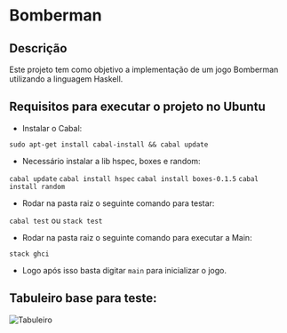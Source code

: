 # Bomberman

## Descrição

Este projeto tem como objetivo a implementação de um jogo Bomberman utilizando a linguagem Haskell.

## Requisitos para executar o projeto no Ubuntu

* Instalar o Cabal:

```sudo apt-get install cabal-install && cabal update```

* Necessário instalar a lib hspec, boxes e random:

```cabal update```
```cabal install hspec```
```cabal install boxes-0.1.5```
```cabal install random```

* Rodar na pasta raiz o seguinte comando para testar:

```cabal test``` ou ```stack test```

* Rodar na pasta raiz o seguinte comando para executar a Main:

```stack ghci```

* Logo após isso basta digitar ```main``` para inicializar o jogo.

## Tabuleiro base para teste:

![Tabuleiro](images/tabuleiro.png)
